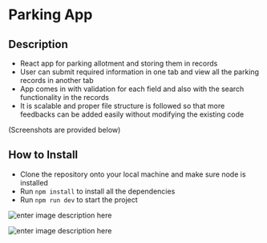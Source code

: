 # Parking App

## Description

- React app for parking allotment and storing them in records
- User can submit required information in one tab and view all the parking records in another tab
- App comes in with validation for each field and also with the search functionality in the records
- It is scalable and proper file structure is followed so that more feedbacks can be added easily without modifying the existing code

(Screenshots are provided below)

## How to Install

- Clone the repository onto your local machine and make sure node is installed
- Run `npm install` to install all the dependencies
- Run `npm run dev` to start the project

![enter image description here](https://i.ibb.co/dfDW3Yf/Screenshot-2022-11-01-at-7-51-55-PM.png)

![enter image description here](https://i.ibb.co/N1ctFg6/Screenshot-2022-11-01-at-9-46-55-PM.png)
